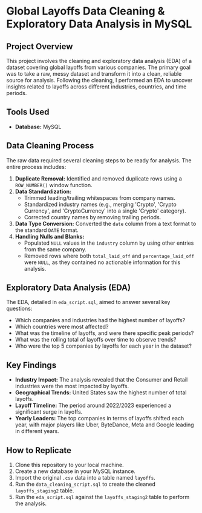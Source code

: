 # Global Layoffs Data Cleaning & Exploratory Data Analysis in MySQL

## Project Overview

This project involves the cleaning and exploratory data analysis (EDA) of a dataset covering global layoffs from various companies. The primary goal was to take a raw, messy dataset and transform it into a clean, reliable source for analysis. Following the cleaning, I performed an EDA to uncover insights related to layoffs across different industries, countries, and time periods.

## Tools Used

* **Database:** MySQL

## Data Cleaning Process

The raw data required several cleaning steps to be ready for analysis. The entire process includes:

1.  **Duplicate Removal:** Identified and removed duplicate rows using a `ROW_NUMBER()` window function.
2.  **Data Standardization:**
    * Trimmed leading/trailing whitespaces from company names.
    * Standardized industry names (e.g., merging 'Crypto', 'Crypto Currency', and 'CryptoCurrency' into a single 'Crypto' category).
    * Corrected country names by removing trailing periods.
3.  **Data Type Conversion:** Converted the `date` column from a text format to the standard `DATE` format.
4.  **Handling Nulls and Blanks:**
    * Populated `NULL` values in the `industry` column by using other entries from the same company.
    * Removed rows where both `total_laid_off` and `percentage_laid_off` were `NULL`, as they contained no actionable information for this analysis.

## Exploratory Data Analysis (EDA)

The EDA, detailed in `eda_script.sql`, aimed to answer several key questions:

* Which companies and industries had the highest number of layoffs?
* Which countries were most affected?
* What was the timeline of layoffs, and were there specific peak periods?
* What was the rolling total of layoffs over time to observe trends?
* Who were the top 5 companies by layoffs for each year in the dataset?

## Key Findings

* **Industry Impact:** The analysis revealed that the Consumer and Retail industries were the most impacted by layoffs.
* **Geographical Trends:** United States saw the highest number of total layoffs.
* **Layoff Timeline:** The period around 2022/2023 experienced a significant surge in layoffs.
* **Yearly Leaders:** The top companies in terms of layoffs shifted each year, with major players like Uber, ByteDance, Meta and Google leading in different years.

## How to Replicate

1.  Clone this repository to your local machine.
2.  Create a new database in your MySQL instance.
3.  Import the original `.csv` data into a table named `layoffs`.
4.  Run the `data_cleaning_script.sql` to create the cleaned `layoffs_staging2` table.
5.  Run the `eda_script.sql` against the `layoffs_staging2` table to perform the analysis.
